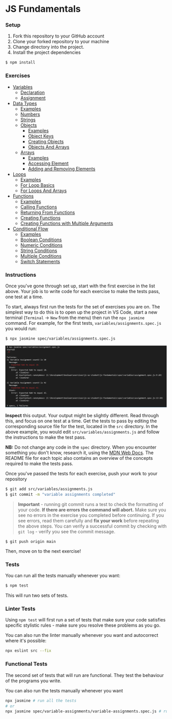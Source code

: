 # JS Fundamentals

### Setup

1. Fork this repository to your GitHub account
2. Clone your forked repository to your machine
3. Change directory into the project.
4. Install the project dependencies

```sh
$ npm install
```

### Exercises
- [Variables](./src/variables/README.md)
  - [Declaration](./src/variables/declaration.js)
  - [Assignment](./src/variables/assignment.js)
- [Data Types](./src/data-types/README.md)
  - [Examples](./src/data-types/example.js)
  - [Numbers](./src/data-types/numbers.js)
  - [Strings](./src/data-types/strings.js)
  - [Objects](./spec/data-types/objects/README.md)
    - [Examples]('./src/data-types/arrays/example.js')
    - [Object Keys](./src/data-types/objects/object-key.js)
    - [Creating Objects](./src/data-types/objects/creating-objects.js)
    - [Objects And Arrays](./src/data-types/objects/objects-and-arrays.js)
  - [Arrays](./spec/data-types/arrays/README.md)
    - [Examples]('./src/data-types/arrays/example.js')
    - [Accessing Element]('./src/data-types/arrays/accessing-elements.js')
    - [Adding and Removing Elements]('./src/data-types/arrays/adding-removing-elements.js')
- [Loops](./src/loops)
  - [Examples]('./src/loops/example.js')
  - [For Loop Basics]('./src/loops/for-loop-basics.js')
  - [For Loops And Arrays]('./src/loops/for-loops-and-arrays.js')
- [Functions](./src/functions/README.md)
  - [Examples](./src/functions/example.js)
  - [Calling Functions]('./src/functions/calling-functions.js')
  - [Returning From Functions]('./src/functions/returning-from-functions.js')
  - [Creating Functions]('./src/functions/creating-functions.js')
  - [Creating Functions with Multiple Arguments]('./src/functions/creating-functions-multiple-args.js')
- [Conditional Flow](./src/conditional-flow/README.md)
  - [Examples]('./src/conditional-flow/example.js')
  - [Boolean Conditions]('./src/conditional-flow/boolean-conditions.js')
  - [Numeric Conditions]('./src/conditional-flow/numeric-conditions.js')
  - [String Conditions]('./src/conditional-flow/string-conditions.js')
  - [Multiple Conditions]('./src/conditional-flow/multiple-conditions.js')
  - [Switch Statements]('./src/conditional-flow/switch.js')

### Instructions

Once you've gone through set up, start with the first exercise in the list above. Your job is to write code for each exercise to make the tests pass, one test at a time.

To start, always first run the tests for the set of exercises you are on. The simplest way to do this is to open up the project in VS Code, start a new terminal (`Terminal` -> `New` from the menu)  then run the `npx jasmine` command. For example, for the first tests, `variables/assignments.spec.js` you would run:

```sh
$ npx jasmine spec/variables/assignments.spec.js
```
![](./_images/test-output1.png)

**Inspect** this output. Your output might be slightly different. Read through this, and focus on one test at a time. Get the tests to pass by editing the corresponding source file for the test, located in the `src` directory. In the above example, you would edit `src/variables/assignments.js` and follow the instructions to make the test pass.

**NB:** Do not change any code in the `spec` directory. When you encounter something you don't know, research it, using the [MDN Web Docs](https://developer.mozilla.org/en-US/docs/Web/JavaScript/Reference). The README file for each topic also contains an overview of the concepts required to make the tests pass. 

Once you've passed the tests for each exercise, push your work to your repository
```sh
$ git add src/variables/assignments.js
$ git commit -m "variable assignments completed"
```

> **Important** - running git commit runs a test to check the formatting of your code. **If there are errors the command will abort.**
> Make sure you see no errors in the exercise you completed before continuing. If you see errors, read them carefully and **fix your work** before repeating the above steps.
> You can verify a successful commit by checking with `git log` - verify you see the commit message.
```
$ git push origin main
```
Then, move on to the next exercise!


### Tests
You can run all the tests manually whenever you want:
```sh
$ npm test
```

This will run two sets of tests.

### Linter Tests
Using `npm test` will first run a set of tests that make sure your code satisfies specific stylistic rules - make sure you resolve these problems as you go.

You can also run the linter manually whenever you want and autocorrect where it's possible:
```sh
npx eslint src --fix
```

### Functional Tests
The second set of tests that will run are functional. They test the behaviour of the programs you write.

You can also run the tests manually whenever you want
```sh
npx jasmine # run all the tests
# or
npx jasmine spec/variable-assignments/variable-assignments.spec.js # run a set of tests in a spec file
```
